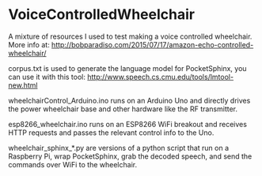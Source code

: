 # VoiceControlledWheelchair
A mixture of resources I used to test making a voice controlled wheelchair.
More info at: http://bobparadiso.com/2015/07/17/amazon-echo-controlled-wheelchair/

corpus.txt is used to generate the language model for PocketSphinx, you can use it with this tool:
http://www.speech.cs.cmu.edu/tools/lmtool-new.html

wheelchairControl_Arduino.ino runs on an Arduino Uno and directly drives the power wheelchair base and other hardware like the RF transmitter.

esp8266_wheelchair.ino runs on an ESP8266 WiFi breakout and receives HTTP requests and passes the relevant control info to the Uno.

wheelchair_sphinx_*.py are versions of a python script that run on a Raspberry Pi, wrap PocketSphinx, grab the decoded speech, and send the commands over WiFi to the wheelchair.
